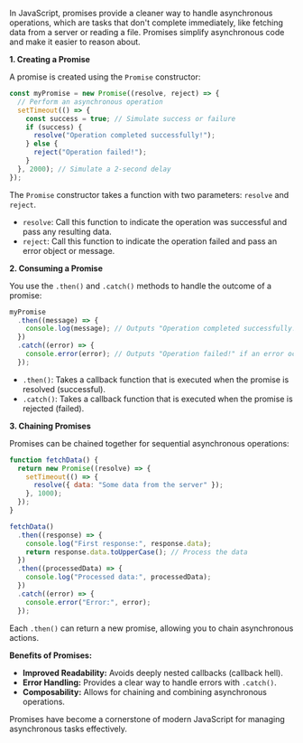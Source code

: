 In JavaScript, promises provide a cleaner way to handle asynchronous operations, which are tasks that don't complete immediately, like fetching data from a server or reading a file. Promises simplify asynchronous code and make it easier to reason about.

**1. Creating a Promise**

A promise is created using the `Promise` constructor:

```javascript
const myPromise = new Promise((resolve, reject) => {
  // Perform an asynchronous operation
  setTimeout(() => {
    const success = true; // Simulate success or failure
    if (success) {
      resolve("Operation completed successfully!");
    } else {
      reject("Operation failed!");
    }
  }, 2000); // Simulate a 2-second delay
});
```

The `Promise` constructor takes a function with two parameters: `resolve` and `reject`. 

* `resolve`:  Call this function to indicate the operation was successful and pass any resulting data.
* `reject`: Call this function to indicate the operation failed and pass an error object or message.

**2. Consuming a Promise**

You use the `.then()` and `.catch()` methods to handle the outcome of a promise:

```javascript
myPromise
  .then((message) => {
    console.log(message); // Outputs "Operation completed successfully!" if successful
  })
  .catch((error) => {
    console.error(error); // Outputs "Operation failed!" if an error occurred
  });
```

* `.then()`: Takes a callback function that is executed when the promise is resolved (successful).
* `.catch()`: Takes a callback function that is executed when the promise is rejected (failed).

**3. Chaining Promises**

Promises can be chained together for sequential asynchronous operations:

```javascript
function fetchData() {
  return new Promise((resolve) => {
    setTimeout(() => {
      resolve({ data: "Some data from the server" });
    }, 1000);
  });
}

fetchData()
  .then((response) => {
    console.log("First response:", response.data);
    return response.data.toUpperCase(); // Process the data
  })
  .then((processedData) => {
    console.log("Processed data:", processedData);
  })
  .catch((error) => {
    console.error("Error:", error);
  });
```

Each `.then()` can return a new promise, allowing you to chain asynchronous actions.

**Benefits of Promises:**

* **Improved Readability:** Avoids deeply nested callbacks (callback hell).
* **Error Handling:**  Provides a clear way to handle errors with `.catch()`.
* **Composability:**  Allows for chaining and combining asynchronous operations.

Promises have become a cornerstone of modern JavaScript for managing asynchronous tasks effectively.
